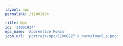 ```yaml
---
layout: npc
permalink: /11001934

title: Npc
id: '11001934'
npc_name: 'Apprentice Monis'
icon_url: 'portrait/npc/11000227_k_normalman5_p.png'
---
```

